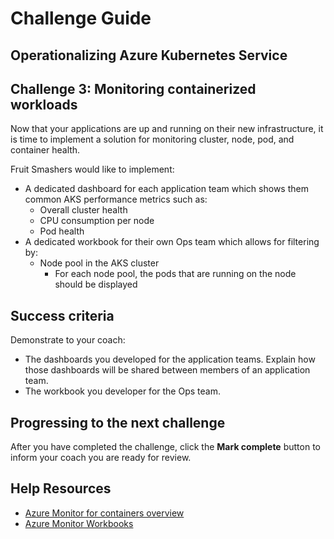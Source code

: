 # Challenge Guide

## Operationalizing Azure Kubernetes Service

## Challenge 3: Monitoring containerized workloads

Now that your applications are up and running on their new infrastructure, it is time to implement a solution for monitoring cluster, node, pod, and container health.

Fruit Smashers would like to implement:

- A dedicated dashboard for each application team which shows them common AKS performance metrics such as:
    - Overall cluster health
    - CPU consumption per node
    - Pod health
- A dedicated workbook for their own Ops team which allows for filtering by:
    - Node pool in the AKS cluster
        - For each node pool, the pods that are running on the node should be displayed

## Success criteria

Demonstrate to your coach:

- The dashboards you developed for the application teams. Explain how those dashboards will be shared between members of an application team.
- The workbook you developer for the Ops team.

## Progressing to the next challenge

After you have completed the challenge, click the **Mark complete** button to inform your coach you are ready for review.

## Help Resources

- <a href="https://docs.microsoft.com/azure/azure-monitor/insights/container-insights-overview" target="_blank">Azure Monitor for containers overview</a>
- <a href="https://docs.microsoft.com/azure/azure-monitor/platform/workbooks-overview" target="_blank">Azure Monitor Workbooks</a>
